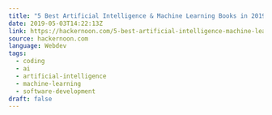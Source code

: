```yaml
---
title: "5 Best Artificial Intelligence & Machine Learning Books in 2019"
date: 2019-05-03T14:22:13Z
link: https://hackernoon.com/5-best-artificial-intelligence-machine-learning-books-in-2019-cc8b38f6ec8e?source=rss----3a8144eabfe3---4
source: hackernoon.com
language: Webdev
tags:
  - coding
  - ai
  - artificial-intelligence
  - machine-learning
  - software-development
draft: false
---
```

